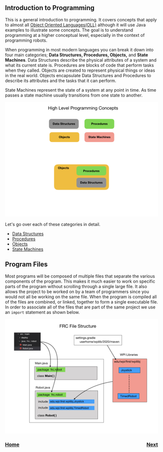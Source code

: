## Introduction to Programming
This is a general introduction to programming.  It covers concepts that apply to almost all [Object Oriented Languages(OLL)](https://en.wikipedia.org/wiki/Object-oriented_programming) although it will use Java examples to illustrate some concepts.  The goal is to understand programming at a higher conceptual level, especially in the context of programming robots.

When programming in most modern languages you can break it down into four main categories; **Data Structures, Procedures, Objects,** and **State Machines**.  Data Structures describe the physical attributes of a system and what its current state is.  Procedures are blocks of code that perform tasks when they called.  Objects are created to represent physical things or ideas in the real world.  Objects encapsulate Data Structures and Procedures to describe its attributes and the tasks that it can perform.  

State Machines represent the state of a system at any point in time.  As time passes a state machine usually transitions from one state to another.  

![Programming Concepts](../images/FRCProgramming/FRCProgramming.007.jpeg)

Let's go over each of these categories in detail. 

- [Data Structures](dataStructures)
- [Procedures](procedures)
- [Objects](objects)
- [State Machines](stateMachines)

## Program Files
Most programs will be composed of multiple files that separate the various components of the program.  This makes it much easier to work on specific parts of the program without scrolling through a single large file.  It also allows the project to be worked on by a team of programmers since you would not all be working on the same file. When the program is compiled all of the files are combined, or linked, together to form a single executable file.  In order to associate all of the files that are part of the same project we use an `import` statement as shown below. 

![Program Files](../images/FRCProgramming/FRCProgramming.001.jpeg)

<h3><span style="float:left">
<a href="../index">Home</a></span>
<span style="float:right">
<a href="dataStructures">Next</a></span></h3>
<!-- [Home](../index)     [Next](dataStructures) -->
